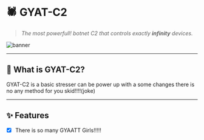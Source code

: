 # 🕷️ GYAT-C2

> *The most powerfull! botnet C2 that controls exactly **infinity** devices.*  

![banner](https://placehold.co/1000x200/000/FFF?text=GYAT+C2+%7C+100%25+Nigga+Powered)

---

## 🚀 What is GYAT-C2?
GYAT-C2 is a basic stresser can be power up with a some changes there is no any method for you skid!!!!(joke)

---

## ✨ Features
- [x] There is so many GYAATT Girls!!!!!
